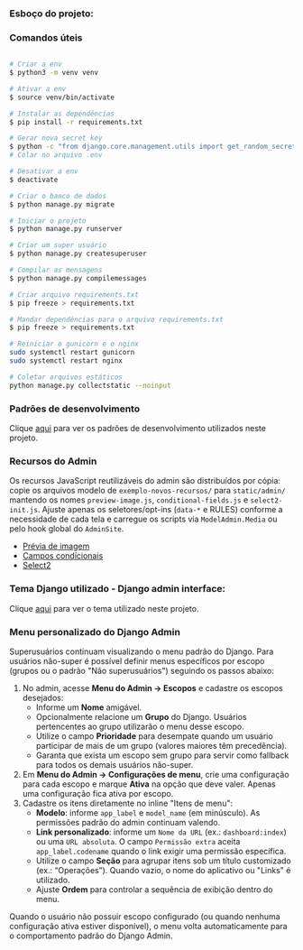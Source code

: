 ### Esboço do projeto:

### Comandos úteis

```bash

# Criar a env
$ python3 -m venv venv

# Ativar a env
$ source venv/bin/activate

# Instalar as dependências
$ pip install -r requirements.txt

# Gerar nova secret key
$ python -c "from django.core.management.utils import get_random_secret_key; print(get_random_secret_key())"
# Colar no arquivo .env

# Desativar a env
$ deactivate

# Criar o banco de dados
$ python manage.py migrate

# Iniciar o projeto
$ python manage.py runserver

# Criar um super usuário
$ python manage.py createsuperuser

# Compilar as mensagens
$ python manage.py compilemessages

# Criar arquivo requirements.txt
$ pip freeze > requirements.txt

# Mandar dependências para o arquivo requirements.txt
$ pip freeze > requirements.txt

# Reiniciar o gunicorn e o nginx
sudo systemctl restart gunicorn
sudo systemctl restart nginx

# Coletar arquivos estáticos
python manage.py collectstatic --noinput

```

<!-- django-admin makemessages -l pt_BR -d django -->

### Padrões de desenvolvimento
Clique [aqui](docs/padroes.md) para ver os padrões de desenvolvimento utilizados neste projeto.

### Recursos do Admin
Os recursos JavaScript reutilizáveis do admin são distribuídos por cópia: copie os arquivos modelo de `exemplo-novos-recursos/` para `static/admin/` mantendo os nomes `preview-image.js`, `conditional-fields.js` e `select2-init.js`. Ajuste apenas os seletores/opt-ins (`data-*` e RULES) conforme a necessidade de cada tela e carregue os scripts via `ModelAdmin.Media` ou pelo hook global do `AdminSite`.

- [Prévia de imagem](/docs/preview-image.md)
- [Campos condicionais](/docs/campos-condicionais.md)
- [Select2](/docs/select2.md)

### Tema Django utilizado - Django admin interface:
Clique [aqui](https://github.com/fabiocaccamo/django-admin-interface?tab=readme-ov-file) para ver o tema utilizado neste projeto.

### Menu personalizado do Django Admin

Superusuários continuam visualizando o menu padrão do Django. Para usuários não-super é possível definir menus específicos por escopo (grupos ou o padrão "Não superusuários") seguindo os passos abaixo:

1. No admin, acesse **Menu do Admin → Escopos** e cadastre os escopos desejados:
   - Informe um **Nome** amigável.
   - Opcionalmente relacione um **Grupo** do Django. Usuários pertencentes ao grupo utilizarão o menu desse escopo.
   - Utilize o campo **Prioridade** para desempate quando um usuário participar de mais de um grupo (valores maiores têm precedência).
   - Garanta que exista um escopo sem grupo para servir como fallback para todos os demais usuários não-super.
2. Em **Menu do Admin → Configurações de menu**, crie uma configuração para cada escopo e marque **Ativa** na opção que deve valer. Apenas uma configuração fica ativa por escopo.
3. Cadastre os itens diretamente no inline "Itens de menu":
   - **Modelo**: informe `app_label` e `model_name` (em minúsculo). As permissões padrão do admin continuam valendo.
   - **Link personalizado**: informe um `Nome da URL` (ex.: `dashboard:index`) ou uma `URL absoluta`. O campo `Permissão extra` aceita `app_label.codename` quando o link exigir uma permissão específica.
   - Utilize o campo **Seção** para agrupar itens sob um título customizado (ex.: “Operações”). Quando vazio, o nome do aplicativo ou "Links" é utilizado.
   - Ajuste **Ordem** para controlar a sequência de exibição dentro do menu.

Quando o usuário não possuir escopo configurado (ou quando nenhuma configuração ativa estiver disponível), o menu volta automaticamente para o comportamento padrão do Django Admin.
